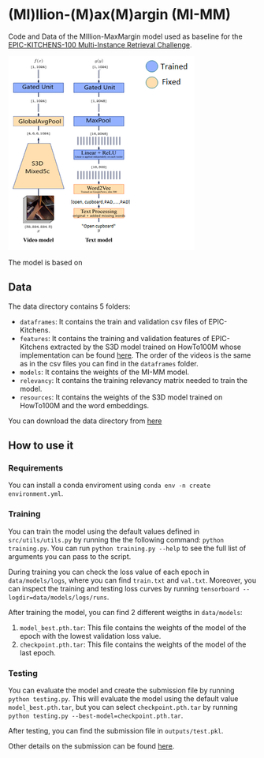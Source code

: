# (MI)llion-(M)ax(M)argin (MI-MM)
Code and Data of the MIllion-MaxMargin model used as baseline for the [EPIC-KITCHENS-100 Multi-Instance Retrieval Challenge](https://competitions.codalab.org/competitions/26138#learn_the_details).

![MI-MM](https://github.com/adrianofragomeni/MI-MM/blob/main/img/model.png?raw=true)

The model is based on 
## Data
The data directory contains 5 folders:
* `dataframes`: It contains the train and validation csv files of EPIC-Kitchens.
* `features`: It contains the training and validation features of EPIC-Kitchens extracted by the S3D model trained on HowTo100M whose implementation can be found [here](https://github.com/antoine77340/S3D_HowTo100M). The order of the videos is the same as in the csv files you can find in the `dataframes` folder.
* `models`: It contains the weights of the MI-MM model.
* `relevancy`: It contains the training relevancy matrix needed to train the model.
* `resources`: It contains the weights of the S3D model trained on HowTo100M and the word embeddings.

You can download the data directory from [here](https://www.dropbox.com/sh/lp1zu27e9dbemfi/AADankJuhiOurXqYk3bXTGLRa?dl=0)

## How to use it

### Requirements
You can install a conda enviroment using `conda env -n create environment.yml`.

### Training
You can train the model using the default values defined in `src/utils/utils.py` by running the the following command: `python training.py`. You can run `python training.py --help` to see the full list of arguments you can pass to the script.

During training you can check the loss value of each epoch in `data/models/logs`, where you can find `train.txt` and `val.txt`. Moreover, you can inspect the training and testing loss curves by running `tensorboard --logdir=data/models/logs/runs`.

After training the model, you can find 2 different weigths in `data/models`:
1) `model_best.pth.tar`: This file contains the weights of the model of the epoch with the lowest validation loss value.
2) `checkpoint.pth.tar`: This file contains the weights of the model of the last epoch.

### Testing
You can evaluate the model and create the submission file by running `python testing.py`. This will evaluate the model using the default value `model_best.pth.tar`, but you can select `checkpoint.pth.tar` by running `python testing.py --best-model=checkpoint.pth.tar`.

After testing, you can find the submission file in `outputs/test.pkl`.

Other details on the submission can be found [here](https://github.com/epic-kitchens/C5-Multi-Instance-Retrieval).
